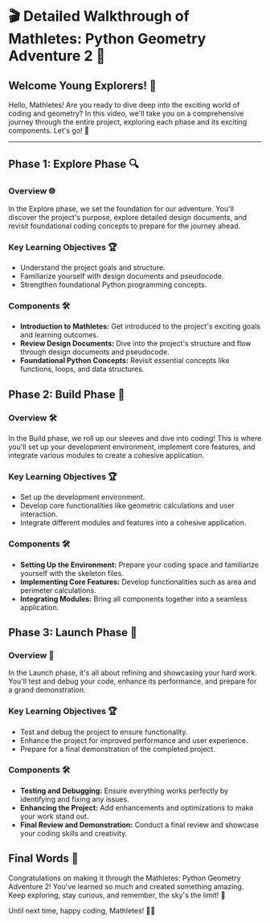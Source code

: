 # 🎬 Detailed Walkthrough of Mathletes: Python Geometry Adventure 2 🎥

## Welcome Young Explorers! 🚀

Hello, Mathletes! Are you ready to dive deep into the exciting world of coding and geometry? In this video, we'll take you on a comprehensive journey through the entire project, exploring each phase and its exciting components. Let's go! 🎉

---

## Phase 1: Explore Phase 🔍

### Overview 🌐
In the Explore phase, we set the foundation for our adventure. You'll discover the project's purpose, explore detailed design documents, and revisit foundational coding concepts to prepare for the journey ahead.

### Key Learning Objectives 🏆
- Understand the project goals and structure.
- Familiarize yourself with design documents and pseudocode.
- Strengthen foundational Python programming concepts.

### Components 🛠️
- **Introduction to Mathletes:** Get introduced to the project's exciting goals and learning outcomes.
- **Review Design Documents:** Dive into the project's structure and flow through design documents and pseudocode.
- **Foundational Python Concepts:** Revisit essential concepts like functions, loops, and data structures.

## Phase 2: Build Phase 🔧

### Overview 🛠️
In the Build phase, we roll up our sleeves and dive into coding! This is where you'll set up your development environment, implement core features, and integrate various modules to create a cohesive application.

### Key Learning Objectives 🏆
- Set up the development environment.
- Develop core functionalities like geometric calculations and user interaction.
- Integrate different modules and features into a cohesive application.

### Components 🛠️
- **Setting Up the Environment:** Prepare your coding space and familiarize yourself with the skeleton files.
- **Implementing Core Features:** Develop functionalities such as area and perimeter calculations.
- **Integrating Modules:** Bring all components together into a seamless application.

## Phase 3: Launch Phase 🚀

### Overview 🚀
In the Launch phase, it's all about refining and showcasing your hard work. You'll test and debug your code, enhance its performance, and prepare for a grand demonstration.

### Key Learning Objectives 🏆
- Test and debug the project to ensure functionality.
- Enhance the project for improved performance and user experience.
- Prepare for a final demonstration of the completed project.

### Components 🛠️
- **Testing and Debugging:** Ensure everything works perfectly by identifying and fixing any issues.
- **Enhancing the Project:** Add enhancements and optimizations to make your work stand out.
- **Final Review and Demonstration:** Conduct a final review and showcase your coding skills and creativity.

## Final Words 🎤
Congratulations on making it through the Mathletes: Python Geometry Adventure 2! You've learned so much and created something amazing. Keep exploring, stay curious, and remember, the sky's the limit! 🌟

Until next time, happy coding, Mathletes! 🎉🐍